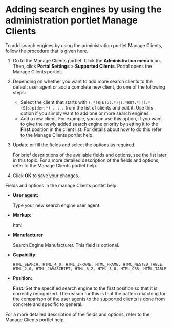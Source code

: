 # Adding search engines by using the administration portlet Manage Clients

To add search engines by using the administration portlet Manage Clients, follow the procedure that is given here.

1.  Go to the Manage Clients portlet. Click the **Administration menu** icon. Then, click **Portal Settings** \> **Supported Clients**. Portal opens the Manage Clients portlet.

2.  Depending on whether you want to add more search clients to the default user agent or add a complete new client, do one of the following steps:

    -   Select the client that starts with `(.*(B|b)ot.*)|(.*BOT.*)|(.*(S|s)pider.*) . . .` from the list of clients and edit it. Use this option if you simply want to add one or more search engines.
    -   Add a new client. For example, you can use this option, if you want to give the newly added search engine priority by setting it to the **First** position in the client list.
    For details about how to do this refer to the Manage Clients portlet help.

3.  Update or fill the fields and select the options as required.

    For brief descriptions of the available fields and options, see the list later in this topic. For a more detailed description of the fields and options, refer to the Manage Clients portlet help.

4.  Click **OK** to save your changes.


Fields and options in the manage Clients portlet help:

-   **User agent:**

    Type your new search engine user agent.

-   **Markup:**

    html

-   **Manufacturer**

    Search Engine Manufacturer. This field is optional.

-   **Capability:**

    `HTML_SEARCH, HTML_4_0, HTML_IFRAME, HTML_FRAME, HTML_NESTED_TABLE, HTML_2_0, HTML_JAVASCRIPT, HTML_3_2, HTML_3_0, HTML_CSS, HTML_TABLE`

-   **Position:**

    **First**. Set the specified search engine to the first position so that it is correctly recognized. The reason for this is that the pattern matching for the comparison of the user agents to the supported clients is done from concrete and specific to general.


For a more detailed description of the fields and options, refer to the Manage Clients portlet help.


